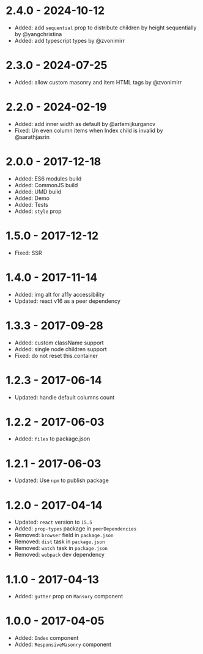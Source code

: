 # 2.4.0 - 2024-10-12

-   Added: add `sequential` prop to distribute children by height sequentially by @yangchristina
-   Added: add typescript types by @zvonimirr

# 2.3.0 - 2024-07-25

-   Added: allow custom masonry and item HTML tags by @zvonimirr

# 2.2.0 - 2024-02-19

-   Added: add inner width as default by @artemijkurganov
-   Fixed: Un even column items when Index child is invalid by @sarathjasrin

# 2.0.0 - 2017-12-18

-   Added: ES6 modules build
-   Added: CommonJS build
-   Added: UMD build
-   Added: Demo
-   Added: Tests
-   Added: `style` prop

# 1.5.0 - 2017-12-12

-   Fixed: SSR

# 1.4.0 - 2017-11-14

-   Added: img alt for a11y accessibility
-   Updated: react v16 as a peer dependency

# 1.3.3 - 2017-09-28

-   Added: custom className support
-   Added: single node children support
-   Fixed: do not reset this.container

# 1.2.3 - 2017-06-14

-   Updated: handle default columns count

# 1.2.2 - 2017-06-03

-   Added: `files` to package.json

# 1.2.1 - 2017-06-03

-   Updated: Use `npm` to publish package

# 1.2.0 - 2017-04-14

-   Updated: `react` version to `15.5`
-   Added: `prop-types` package in `peerDependencies`
-   Removed: `browser` field in `package.json`
-   Removed: `dist` task in `package.json`
-   Removed: `watch` task in `package.json`
-   Removed: `webpack` dev dependency

# 1.1.0 - 2017-04-13

-   Added: `gutter` prop on `Mansory` component

# 1.0.0 - 2017-04-05

-   Added: `Index` component
-   Added: `ResponsiveMasonry` component
